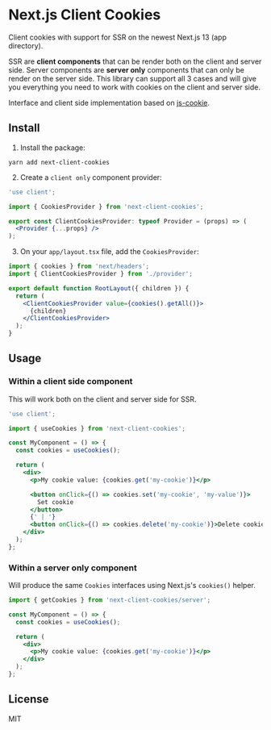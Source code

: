 # Next.js Client Cookies

Client cookies with support for SSR on the newest Next.js 13 (app directory).

SSR are **client components** that can be render both on the client and server side. Server components are **server only** components that can only be render on the server side. This library can support all 3 cases and will give you everything you need to work with cookies on the client and server side.

Interface and client side implementation based on [js-cookie](https://www.npmjs.com/package/js-cookie).

## Install

1. Install the package:

```
yarn add next-client-cookies
```

2. Create a `client only` component provider:

```jsx
'use client';

import { CookiesProvider } from 'next-client-cookies';

export const ClientCookiesProvider: typeof Provider = (props) => (
  <Provider {...props} />
);
```

3. On your `app/layout.tsx` file, add the `CookiesProvider`:

```jsx
import { cookies } from 'next/headers';
import { ClientCookiesProvider } from './provider';

export default function RootLayout({ children }) {
  return (
    <ClientCookiesProvider value={cookies().getAll()}>
      {children}
    </ClientCookiesProvider>
  );
}
```

## Usage

### Within a client side component

This will work both on the client and server side for SSR.

```jsx
'use client';

import { useCookies } from 'next-client-cookies';

const MyComponent = () => {
  const cookies = useCookies();

  return (
    <div>
      <p>My cookie value: {cookies.get('my-cookie')}</p>

      <button onClick={() => cookies.set('my-cookie', 'my-value')}>
        Set cookie
      </button>
      {' | '}
      <button onClick={() => cookies.delete('my-cookie')}>Delete cookie</button>
    </div>
  );
};
```

### Within a server only component

Will produce the same `Cookies` interfaces using Next.js's `cookies()` helper.

```jsx
import { getCookies } from 'next-client-cookies/server';

const MyComponent = () => {
  const cookies = useCookies();

  return (
    <div>
      <p>My cookie value: {cookies.get('my-cookie')}</p>
    </div>
  );
};
```

## License

MIT
